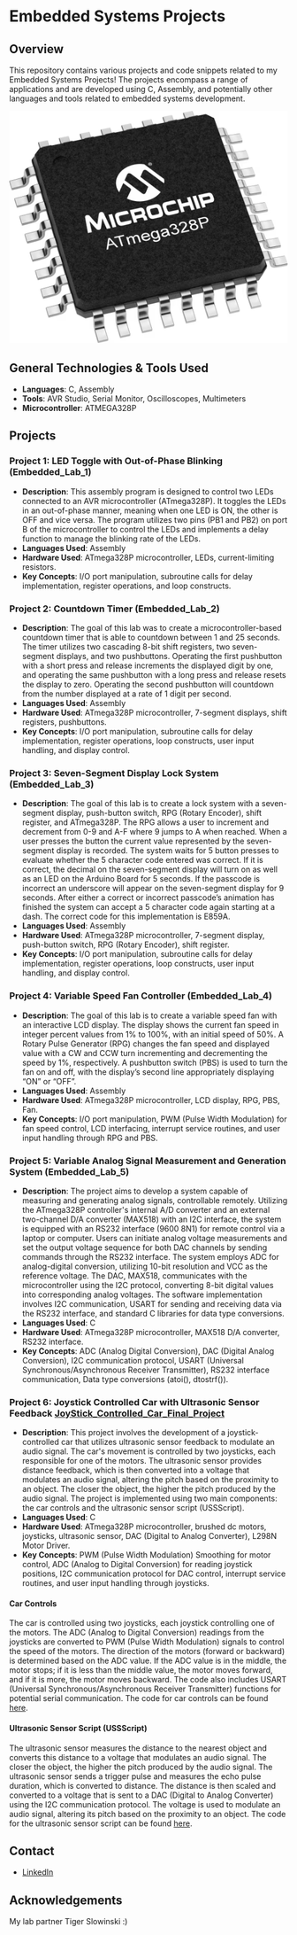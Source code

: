 
# Embedded Systems Projects

## Overview
This repository contains various projects and code snippets related to my Embedded Systems Projects! The projects encompass a range of applications and are developed using C, Assembly, and potentially other languages and tools related to embedded systems development.

![Project Image](/repo_images/medium-ATmega328P-TQFP-32.png)  

## General Technologies & Tools Used
- **Languages**: C, Assembly
- **Tools**: AVR Studio, Serial Monitor, Oscilloscopes, Multimeters
- **Microcontroller**: ATMEGA328P


## Projects
### Project 1: LED Toggle with Out-of-Phase Blinking (Embedded_Lab_1)
- **Description**: This assembly program is designed to control two LEDs connected to an AVR microcontroller (ATmega328P). It toggles the LEDs in an out-of-phase manner, meaning when one LED is ON, the other is OFF and vice versa. The program utilizes two pins (PB1 and PB2) on port B of the microcontroller to control the LEDs and implements a delay function to manage the blinking rate of the LEDs.
- **Languages Used**: Assembly
- **Hardware Used**: ATmega328P microcontroller, LEDs, current-limiting resistors.
- **Key Concepts**: I/O port manipulation, subroutine calls for delay implementation, register operations, and loop constructs.

### Project 2: Countdown Timer (Embedded_Lab_2)
- **Description**: The goal of this lab was to create a microcontroller-based countdown timer that is able to countdown between 1 and 25 seconds. The timer utilizes two cascading 8-bit shift registers, two seven-segment displays, and two pushbuttons. Operating the first pushbutton with a short press and release increments the displayed digit by one, and operating the same pushbutton with a long press and release resets the display to zero. Operating the second pushbutton will countdown from the number displayed at a rate of 1 digit per second.
- **Languages Used**: Assembly
- **Hardware Used**: ATmega328P microcontroller, 7-segment displays, shift registers, pushbuttons.
- **Key Concepts**: I/O port manipulation, subroutine calls for delay implementation, register operations, loop constructs, user input handling, and display control.

### Project 3: Seven-Segment Display Lock System (Embedded_Lab_3)
- **Description**: The goal of this lab is to create a lock system with a seven-segment display, push-button switch, RPG (Rotary Encoder), shift register, and ATmega328P. The RPG allows a user to increment and decrement from 0-9 and A-F where 9 jumps to A when reached. When a user presses the button the current value represented by the seven-segment display is recorded. The system waits for 5 button presses to evaluate whether the 5 character code entered was correct. If it is correct, the decimal on the seven-segment display will turn on as well as an LED on the Arduino Board for 5 seconds. If the passcode is incorrect an underscore will appear on the seven-segment display for 9 seconds. After either a correct or incorrect passcode’s animation has finished the system can accept a 5 character code again starting at a dash. The correct code for this implementation is E859A.
- **Languages Used**: Assembly
- **Hardware Used**: ATmega328P microcontroller, 7-segment display, push-button switch, RPG (Rotary Encoder), shift register.
- **Key Concepts**: I/O port manipulation, subroutine calls for delay implementation, register operations, loop constructs, user input handling, and display control.

### Project 4: Variable Speed Fan Controller (Embedded_Lab_4)
- **Description**: The goal of this lab is to create a variable speed fan with an interactive LCD display. The display shows the current fan speed in integer percent values from 1% to 100%, with an initial speed of 50%. A Rotary Pulse Generator (RPG) changes the fan speed and displayed value with a CW and CCW turn incrementing and decrementing the speed by 1%, respectively. A pushbutton switch (PBS) is used to turn the fan on and off, with the display’s second line appropriately displaying “ON” or “OFF”.
- **Languages Used**: Assembly
- **Hardware Used**: ATmega328P microcontroller, LCD display, RPG, PBS, Fan.
- **Key Concepts**: I/O port manipulation, PWM (Pulse Width Modulation) for fan speed control, LCD interfacing, interrupt service routines, and user input handling through RPG and PBS.

### Project 5: Variable Analog Signal Measurement and Generation System (Embedded_Lab_5)
- **Description**: The project aims to develop a system capable of measuring and generating analog signals, controllable remotely. Utilizing the ATmega328P controller's internal A/D converter and an external two-channel D/A converter (MAX518) with an I2C interface, the system is equipped with an RS232 interface (9600 8N1) for remote control via a laptop or computer. Users can initiate analog voltage measurements and set the output voltage sequence for both DAC channels by sending commands through the RS232 interface. The system employs ADC for analog-digital conversion, utilizing 10-bit resolution and VCC as the reference voltage. The DAC, MAX518, communicates with the microcontroller using the I2C protocol, converting 8-bit digital values into corresponding analog voltages. The software implementation involves I2C communication, USART for sending and receiving data via the RS232 interface, and standard C libraries for data type conversions.
- **Languages Used**: C
- **Hardware Used**: ATmega328P microcontroller, MAX518 D/A converter, RS232 interface.
- **Key Concepts**: ADC (Analog Digital Conversion), DAC (Digital Analog Conversion), I2C communication protocol, USART (Universal Synchronous/Asynchronous Receiver Transmitter), RS232 interface communication, Data type conversions (atoi(), dtostrf()).


### Project 6: Joystick Controlled Car with Ultrasonic Sensor Feedback [JoyStick_Controlled_Car_Final_Project](https://github.com/max-proj17/Embedded-Systems-Projects/tree/main/Embedded_ARCHIVE/JoyStick_Controlled_Car_Final_Project)
- **Description**: This project involves the development of a joystick-controlled car that utilizes ultrasonic sensor feedback to modulate an audio signal. The car's movement is controlled by two joysticks, each responsible for one of the motors. The ultrasonic sensor provides distance feedback, which is then converted into a voltage that modulates an audio signal, altering the pitch based on the proximity to an object. The closer the object, the higher the pitch produced by the audio signal. The project is implemented using two main components: the car controls and the ultrasonic sensor script (USSScript).
- **Languages Used**: C
- **Hardware Used**: ATmega328P microcontroller, brushed dc motors, joysticks, ultrasonic sensor, DAC (Digital to Analog Converter), L298N Motor Driver.
- **Key Concepts**: PWM (Pulse Width Modulation) Smoothing for motor control, ADC (Analog to Digital Conversion) for reading joystick positions, I2C communication protocol for DAC control, interrupt service routines, and user input handling through joysticks.

#### Car Controls
The car is controlled using two joysticks, each joystick controlling one of the motors. The ADC (Analog to Digital Conversion) readings from the joysticks are converted to PWM (Pulse Width Modulation) signals to control the speed of the motors. The direction of the motors (forward or backward) is determined based on the ADC value. If the ADC value is in the middle, the motor stops; if it is less than the middle value, the motor moves forward, and if it is more, the motor moves backward. The code also includes USART (Universal Synchronous/Asynchronous Receiver Transmitter) functions for potential serial communication. The code for car controls can be found [here](https://github.com/max-proj17/Embedded-Systems-Projects/blob/main/Embedded_ARCHIVE/JoyStick_Controlled_Car_Final_Project/Car_Controls/GccApplication1/GccApplication1/main.c).

#### Ultrasonic Sensor Script (USSScript)
The ultrasonic sensor measures the distance to the nearest object and converts this distance to a voltage that modulates an audio signal. The closer the object, the higher the pitch produced by the audio signal. The ultrasonic sensor sends a trigger pulse and measures the echo pulse duration, which is converted to distance. The distance is then scaled and converted to a voltage that is sent to a DAC (Digital to Analog Converter) using the I2C communication protocol. The voltage is used to modulate an audio signal, altering its pitch based on the proximity to an object. The code for the ultrasonic sensor script can be found [here](https://github.com/max-proj17/Embedded-Systems-Projects/blob/main/Embedded_ARCHIVE/JoyStick_Controlled_Car_Final_Project/USSScript/USSScript/main.c).



## Contact
- [LinkedIn](https://www.linkedin.com/in/maxfinch2002)

## Acknowledgements
My lab partner Tiger Slowinski :)


